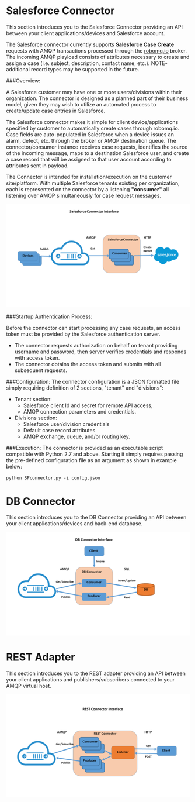 # Salesforce Connector

This section introduces you to the Salesforce Connector providing an API between your client applications/devices and Salesforce account.

The Salesforce connector currently supports **Salesforce Case Create** requests with AMQP transactions processed through the [robomq.io](http://www.robomq.io) broker.  The incoming AMQP playload consists of attributes necessary to create and assign a case (i.e. subject, description, contact name, etc.).  NOTE- additional record types may be supported in the future.

###Overview:

A Salesforce customer may have one or more users/divisions within their organization.  The connector is designed as a planned part of their business model, given they may wish to utilize an automated process to create/update case entries in Salesforce.

The Salesforce connector makes it simple for client device/applications specified by customer to automatically create cases through robomq.io.  Case fields are auto-populated in Salesforce when a device issues an alarm, defect, etc. through the broker or AMQP destination queue.  The  connector/consumer instance receives case requests, identifies the source of the incoming message, maps to a destination Salesforce user, and create a case record that will be assigned to that user account according to attributes sent in payload. 

The Connector is intended for installation/execution on the customer site/platform.  With multiple Salesforce tenants existing per organization, each is represented on the connector by a listening **"consumer"**  all listening over AMQP simultaneously for case request messages.

![Diagram of Salesforce Connector](./images/SalesforceConnector.png)


###Startup Authentication Process:

Before the connector can start processing any case requests, an access token must be provided by the Salesforce authentication server.

- The connector requests authorization on behalf on tenant providing username and password, then server verifies credentials and responds with access token.
- The connector obtains the access token and submits with all subsequent requests.


###Configuration:
The connector configuration is a JSON formatted file simply requiring definition of 2 sections, "tenant" and "divisions":

- Tenant section:
	- Salesforce client Id and secret for remote API access,
	- AMQP connection parameters and credentials.
- Divisions section:
	-  Salesforce user/division credentials
	-  Default case record attributes
	-  AMQP exchange, queue, and/or routing key.

###Execution:
The connector is provided as an executable script compatible with Python 2.7 and above.  Starting it simply requires passing the pre-defined configuration file as an argument as shown in example below:

	python SFconnector.py -i config.json

# DB Connector
 
This section introduces you to the DB Connector providing an API between your client applications/devices and back-end database. 


![Diagram of DB Connector](./images/DBConnector.png)

# REST Adapter

This section introduces you to the REST adapter providing an API between your client applications and publishers/subscribers connected to your AMQP virtual host. 


![Diagram of REST Connector](./images/RESTConnector.png)